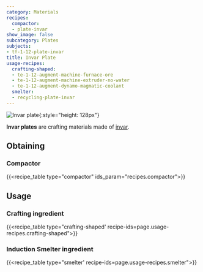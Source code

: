 ```yaml
---
category: Materials
recipes:
  compactor:
  - plate-invar
show_image: false
subcategory: Plates
subjects:
- tf-1-12-plate-invar
title: Invar Plate
usage-recipes:
  crafting-shaped:
  - te-1-12-augment-machine-furnace-ore
  - te-1-12-augment-machine-extruder-no-water
  - te-1-12-augment-dynamo-magmatic-coolant
  smelter:
  - recycling-plate-invar
---
```


![Invar plate](/images/docs/1.12/thermal-foundation/plate-invar.png){:style="height: 128px"}


**Invar plates** are crafting materials made of [invar](../invar-ingot/).


Obtaining
---------

### Compactor
{{<recipe_table type="compactor" ids_param="recipes.compactor">}}


Usage
-----

### Crafting ingredient
{{<recipe_table type="crafting-shaped' recipe-ids=page.usage-recipes.crafting-shaped">}}

### Induction Smelter ingredient
{{<recipe_table type="smelter' recipe-ids=page.usage-recipes.smelter">}}
